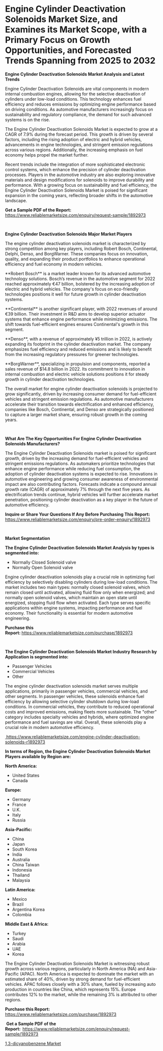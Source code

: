 <p><h1>Engine Cylinder Deactivation Solenoids Market Size, and Examines its Market Scope, with a Primary Focus on Growth Opportunities, and Forecasted Trends Spanning from 2025 to 2032</h1></p><p><strong>Engine Cylinder Deactivation Solenoids Market Analysis and Latest Trends</strong></p>
<p><p>Engine Cylinder Deactivation Solenoids are vital components in modern internal combustion engines, allowing for the selective deactivation of cylinders under low-load conditions. This technology enhances fuel efficiency and reduces emissions by optimizing engine performance based on driving conditions. As automotive manufacturers increasingly focus on sustainability and regulatory compliance, the demand for such advanced systems is on the rise.</p><p>The Engine Cylinder Deactivation Solenoids Market is expected to grow at a CAGR of 7.9% during the forecast period. This growth is driven by several factors, including the rising adoption of electric and hybrid vehicles, advancements in engine technologies, and stringent emission regulations across various regions. Additionally, the increasing emphasis on fuel economy helps propel the market further.</p><p>Recent trends include the integration of more sophisticated electronic control systems, which enhance the precision of cylinder deactivation processes. Players in the automotive industry are also exploring innovative materials and design modifications for solenoids to improve durability and performance. With a growing focus on sustainability and fuel efficiency, the Engine Cylinder Deactivation Solenoids Market is poised for significant expansion in the coming years, reflecting broader shifts in the automotive landscape.</p></p>
<p><strong>Get a Sample PDF of the Report:&nbsp;</strong> <a href="https://www.reliablemarketsize.com/enquiry/request-sample/1892973?utm_campaign=1888&utm_medium=2&utm_source=Github&utm_content=ia&utm_term=14012025&utm_id=engine-cylinder-deactivation-solenoids">https://www.reliablemarketsize.com/enquiry/request-sample/1892973</a></p>
<p>&nbsp;</p>
<p><strong>Engine Cylinder Deactivation Solenoids Major Market Players</strong></p>
<p><p>The engine cylinder deactivation solenoids market is characterized by strong competition among key players, including Robert Bosch, Continental, Delphi, Denso, and BorgWarner. These companies focus on innovation, quality, and expanding their product portfolios to enhance operational efficiency and fuel economy in modern vehicles.</p><p>**Robert Bosch** is a market leader known for its advanced automotive technology solutions. Bosch’s revenue in the automotive segment for 2022 reached approximately €47 billion, bolstered by the increasing adoption of electric and hybrid vehicles. The company's focus on eco-friendly technologies positions it well for future growth in cylinder deactivation systems.</p><p>**Continental** is another significant player, with 2022 revenues of around €39 billion. Their investment in R&D aims to develop superior actuator systems that enhance engine performance while minimizing emissions. The shift towards fuel-efficient engines ensures Continental's growth in this segment.</p><p>**Denso**, with a revenue of approximately ¥5 trillion in 2022, is actively expanding its footprint in the cylinder deactivation market. The company emphasizes fuel efficiency and reduced emissions and is likely to benefit from the increasing regulatory pressures for greener technologies.</p><p>**BorgWarner**, specializing in propulsion and components, reported a sales revenue of $14.8 billion in 2022. Its commitment to innovation in internal combustion and electric vehicle solutions positions it for steady growth in cylinder deactivation technologies.</p><p>The overall market for engine cylinder deactivation solenoids is projected to grow significantly, driven by increasing consumer demand for fuel-efficient vehicles and stringent emission regulations. As automotive manufacturers accelerate their transition towards electrification and enhanced efficiency, companies like Bosch, Continental, and Denso are strategically positioned to capture a larger market share, ensuring robust growth in the coming years.</p></p>
<p>&nbsp;</p>
<p><strong>What Are The Key Opportunities For Engine Cylinder Deactivation Solenoids Manufacturers?</strong></p>
<p><p>The Engine Cylinder Deactivation Solenoids market is poised for significant growth, driven by the increasing demand for fuel-efficient vehicles and stringent emissions regulations. As automakers prioritize technologies that enhance engine performance while reducing fuel consumption, the adoption of cylinder deactivation systems is expected to rise. Innovations in automotive engineering and growing consumer awareness of environmental impact are also contributing factors. Forecasts indicate a compound annual growth rate (CAGR) of approximately 7% through the next five years. As electrification trends continue, hybrid vehicles will further accelerate market penetration, positioning cylinder deactivation as a key player in the future of automotive efficiency.</p></p>
<p><strong>Inquire or Share Your Questions If Any Before Purchasing This Report:</strong> <a href="https://www.reliablemarketsize.com/enquiry/pre-order-enquiry/1892973?utm_campaign=1888&utm_medium=2&utm_source=Github&utm_content=ia&utm_term=14012025&utm_id=engine-cylinder-deactivation-solenoids">https://www.reliablemarketsize.com/enquiry/pre-order-enquiry/1892973</a></p>
<p>&nbsp;</p>
<p><strong>Market Segmentation</strong></p>
<p><strong>The Engine Cylinder Deactivation Solenoids Market Analysis by types is segmented into:</strong></p>
<p><ul><li>Normally Closed Solenoid valve</li><li>Normally Open Solenoid valve</li></ul></p>
<p><p>Engine cylinder deactivation solenoids play a crucial role in optimizing fuel efficiency by selectively disabling cylinders during low-load conditions. The market includes two main types: normally closed solenoid valves, which remain closed until activated, allowing fluid flow only when energized; and normally open solenoid valves, which maintain an open state until energized, stopping fluid flow when activated. Each type serves specific applications within engine systems, impacting performance and fuel economy. Their functionality is essential for modern automotive engineering.</p></p>
<p><strong>Purchase this Report:&nbsp;</strong><a href="https://www.reliablemarketsize.com/purchase/1892973?utm_campaign=1888&utm_medium=2&utm_source=Github&utm_content=ia&utm_term=14012025&utm_id=engine-cylinder-deactivation-solenoids">https://www.reliablemarketsize.com/purchase/1892973</a></p>
<p>&nbsp;</p>
<p><strong>The Engine Cylinder Deactivation Solenoids Market Industry Research by Application is segmented into:</strong></p>
<p><ul><li>Passenger Vehicles</li><li>Commercial Vehicles</li><li>Other</li></ul></p>
<p><p>The engine cylinder deactivation solenoids market serves multiple applications, primarily in passenger vehicles, commercial vehicles, and other segments. In passenger vehicles, these solenoids enhance fuel efficiency by allowing selective cylinder shutdown during low-load conditions. In commercial vehicles, they contribute to reduced operational costs and improved emissions, making fleets more sustainable. The "other" category includes specialty vehicles and hybrids, where optimized engine performance and fuel savings are vital. Overall, these solenoids play a crucial role in modern automotive efficiency.</p></p>
<p><a href="https://www.reliablemarketsize.com/engine-cylinder-deactivation-solenoids-r1892973?utm_campaign=1888&utm_medium=2&utm_source=Github&utm_content=ia&utm_term=14012025&utm_id=engine-cylinder-deactivation-solenoids">&nbsp;https://www.reliablemarketsize.com/engine-cylinder-deactivation-solenoids-r1892973</a></p>
<p><strong>In terms of Region, the Engine Cylinder Deactivation Solenoids Market Players available by Region are:</strong></p>
<p>
    <p> <strong> North America: </strong>
        <ul>
            <li>United States</li>
            <li>Canada</li>
        </ul>
        </p> 
    <p> <strong> Europe: </strong>
        <ul>
            <li>Germany</li>
            <li>France</li>
            <li>U.K.</li>
            <li>Italy</li>
            <li>Russia</li>
        </ul>
        </p> 
    <p> <strong> Asia-Pacific: </strong>
        <ul>
            <li>China</li>
            <li>Japan</li>
            <li>South Korea</li>
            <li>India</li>
            <li>Australia</li>
            <li>China Taiwan</li>
            <li>Indonesia</li>
            <li>Thailand</li>
            <li>Malaysia</li>
        </ul>
        </p> 
    <p> <strong> Latin America: </strong>
        <ul>
            <li>Mexico</li>
            <li>Brazil</li>
            <li>Argentina Korea</li>
            <li>Colombia</li>
        </ul>
        </p> 
    <p> <strong> Middle East & Africa: </strong>
        <ul>
            <li>Turkey</li>
            <li>Saudi</li>
            <li>Arabia</li>
            <li>UAE</li>
            <li>Korea</li>
        </ul>
    </p>
    </p>
<p><p>The Engine Cylinder Deactivation Solenoids Market is witnessing robust growth across various regions, particularly in North America (NA) and Asia-Pacific (APAC). North America is expected to dominate the market with an estimated share of 40%, driven by strong demand for fuel-efficient vehicles. APAC follows closely with a 30% share, fueled by increasing auto production in countries like China, which represents 15%. Europe contributes 12% to the market, while the remaining 3% is attributed to other regions.</p></p>
<p><strong>Purchase this Report: </strong><a href="https://www.reliablemarketsize.com/purchase/1892973?utm_campaign=1888&utm_medium=2&utm_source=Github&utm_content=ia&utm_term=14012025&utm_id=engine-cylinder-deactivation-solenoids">https://www.reliablemarketsize.com/purchase/1892973</a></p>
<p>&nbsp;<strong>Get a Sample PDF of the Report:&nbsp;&nbsp;</strong><a href="https://www.reliablemarketsize.com/enquiry/request-sample/1892973?utm_campaign=1888&utm_medium=2&utm_source=Github&utm_content=ia&utm_term=14012025&utm_id=engine-cylinder-deactivation-solenoids">https://www.reliablemarketsize.com/enquiry/request-sample/1892973</a></p>
<p><strong></strong></p>
<p><p><a href="https://github.com/gulaimolin/Market-Research-Report-List-7/blob/main/13-dicyanobenzene-market.md?utm_campaign=1888&utm_medium=2&utm_source=Github&utm_content=ia&utm_term=14012025&utm_id=engine-cylinder-deactivation-solenoids">1,3-dicyanobenzene Market</a></p></p>